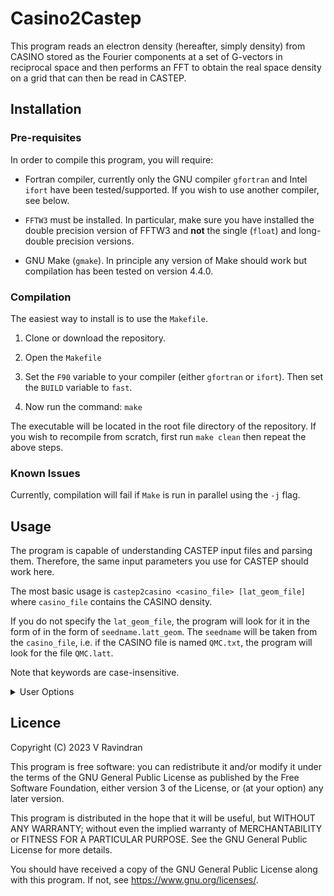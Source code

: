 # Casino2Castep

This program reads an electron density (hereafter, simply density) from CASINO stored
as the Fourier components at a set of G-vectors in reciprocal space
and then performs an FFT to obtain the real space density on a grid that can then be read in CASTEP.

## Installation
### Pre-requisites
In order to compile this program, you will require:
- Fortran compiler, currently only the GNU compiler `gfortran` and Intel `ifort` have been tested/supported.
  If you wish to use another compiler, see below.

- `FFTW3` must be installed. In particular, make sure you have installed the double precision version of FFTW3
   and **not** the single (`float`) and long-double precision versions.

- GNU Make (`gmake`). In principle any version of Make should work but compilation has been tested on version 4.4.0.

### Compilation
The easiest way to install is to use the `Makefile`.

1. Clone or download the repository.

2. Open the `Makefile`

3. Set the `F90` variable to your compiler (either `gfortran` or `ifort`).
   Then set the `BUILD` variable to `fast`.

4. Now run the command:
   ```make```

The executable will be located in the root file directory of the repository. If you wish to recompile from scratch, first run
```make clean```
then repeat the above steps.

### Known Issues
Currently, compilation will fail if `Make` is run in parallel using the `-j` flag.

## Usage
The program is capable of understanding CASTEP input files and parsing them.
Therefore, the same input parameters you use for CASTEP should work here.

The most basic usage is
```castep2casino <casino_file> [lat_geom_file]```
where `casino_file` contains the CASINO density.

If you do not specify the `lat_geom_file`, the program will look for it in the form of in the form of `seedname.latt_geom`.
The `seedname` will be taken from the `casino_file`, i.e. if the CASINO file is named `QMC.txt`, the program will look for the file `QMC.latt`.

Note that keywords are case-insensitive.

<details><summary>User Options</summary>

### Summary
The `<lat_geom_file>` effectively contains the set of user-defined parameters which are:
- `prim_latt_cart` block - primitive real lattice vectors.
- `castep_grid` = the dimensions of the CASTEP grid.
- `unit_bohr` - unit for real lattice vectors are Bohr. This is an **OPTIONAL** parameter, and otherwise angstroms are used as the input unit.
- `output_file` - The file to use to write the CASTEP output. This is an **OPTIONAL** parameter.

#### Essential
The primitive real lattice vectors are specified as follows:
```
%block prim_latt_cart
a_x a_y a_z
b_x b_y b_z
c_x c_y c_z
%endblock prim_latt_cart
```

The default input unit for the lattice vectors are ANGSTROMS.
You may alternatively put the string `latt_bohr` anywhere in the cell file and then enter the lattice vectors in atomic units (Bohr).

The second thing you must specify is the required CASTEP grid size. This is likewise done in the `lat_geom_file` through the parameter
```
castep_grid <nx> <ny> <nz>
```
For instance, if you needed a grid of size 10 x 20 x 30, you would enter `castep_grid 10 20 30`.

For the output file, if `output_file` is not specified, the program will use the `lat_geom_file` seedname.
For example, if you have a file named `QMC.dat` as the lattice geometry file, then the output file will be `QMC.den_fmt`.
</details>


## Licence
Copyright (C) 2023 V Ravindran

This program is free software: you can redistribute it and/or modify it under the terms of the GNU General Public License as published by
the Free Software Foundation, either version 3 of the License, or (at your option) any later version.

This program is distributed in the hope that it will be useful, but WITHOUT ANY WARRANTY; without even the implied warranty of MERCHANTABILITY or FITNESS FOR A PARTICULAR PURPOSE.
See the GNU General Public License for more details.

You should have received a copy of the GNU General Public License
along with this program.  If not, see <https://www.gnu.org/licenses/>.

